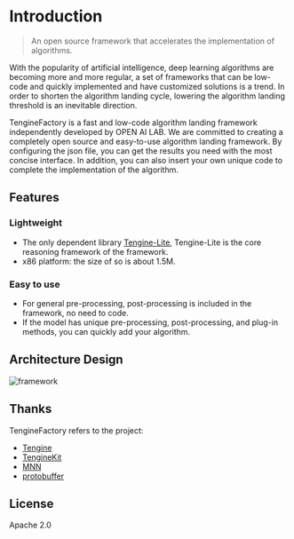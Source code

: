 # Introduction

> An open source framework that accelerates the implementation of algorithms.

With the popularity of artificial intelligence, deep learning algorithms are becoming more and more regular, a set of frameworks that can be low-code and quickly implemented and have customized solutions is a trend. In order to shorten the algorithm landing cycle, lowering the algorithm landing threshold is an inevitable direction.

TengineFactory is a fast and low-code algorithm landing framework independently developed by OPEN AI LAB. We are committed to creating a completely open source and easy-to-use algorithm landing framework. By configuring the json file, you can get the results you need with the most concise interface. In addition, you can also insert your own unique code to complete the implementation of the algorithm.

## Features
### Lightweight
- The only dependent library [Tengine-Lite](https://github.com/OAID/Tengine), Tengine-Lite is the core reasoning framework of the framework.
- x86 platform: the size of so is about 1.5M.

### Easy to use
- For general pre-processing, post-processing is included in the framework, no need to code.
- If the model has unique pre-processing, post-processing, and plug-in methods, you can quickly add your algorithm.

## Architecture Design
![framework](https://openailab.oss-cn-shenzhen.aliyuncs.com/tenginefactory/framework.png)

## Thanks
TengineFactory refers to the project:
- [Tengine](https://github.com/OAID/Tengine)
- [TengineKit](https://github.com/OAID/TengineKit)
- [MNN](https://github.com/alibaba/MNN)
- [protobuffer](https://github.com/protocolbuffers/protobuf)

## License
Apache 2.0
